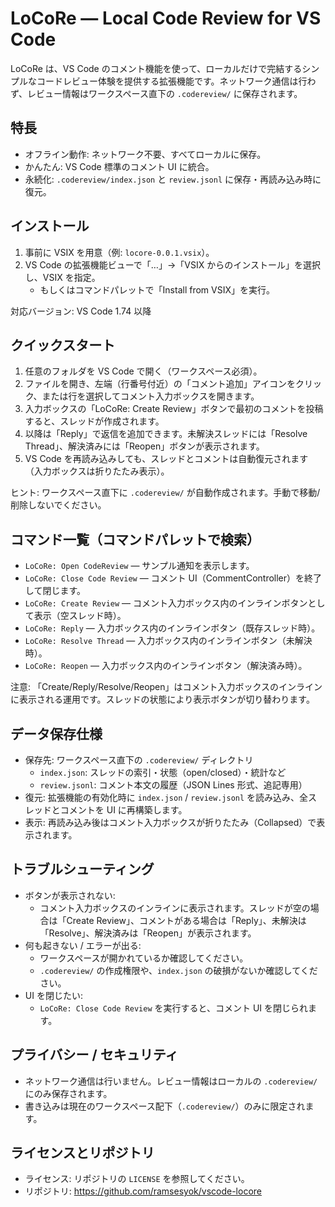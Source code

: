 # LoCoRe — Local Code Review for VS Code

LoCoRe は、VS Code のコメント機能を使って、ローカルだけで完結するシンプルなコードレビュー体験を提供する拡張機能です。ネットワーク通信は行わず、レビュー情報はワークスペース直下の `.codereview/` に保存されます。

## 特長
- オフライン動作: ネットワーク不要、すべてローカルに保存。
- かんたん: VS Code 標準のコメント UI に統合。
- 永続化: `.codereview/index.json` と `review.jsonl` に保存・再読み込み時に復元。

## インストール
1. 事前に VSIX を用意（例: `locore-0.0.1.vsix`）。
2. VS Code の拡張機能ビューで「…」→「VSIX からのインストール」を選択し、VSIX を指定。
   - もしくはコマンドパレットで「Install from VSIX」を実行。

対応バージョン: VS Code 1.74 以降

## クイックスタート
1. 任意のフォルダを VS Code で開く（ワークスペース必須）。
2. ファイルを開き、左端（行番号付近）の「コメント追加」アイコンをクリック、または行を選択してコメント入力ボックスを開きます。
3. 入力ボックスの「LoCoRe: Create Review」ボタンで最初のコメントを投稿すると、スレッドが作成されます。
4. 以降は「Reply」で返信を追加できます。未解決スレッドには「Resolve Thread」、解決済みには「Reopen」ボタンが表示されます。
5. VS Code を再読み込みしても、スレッドとコメントは自動復元されます（入力ボックスは折りたたみ表示）。

ヒント: ワークスペース直下に `.codereview/` が自動作成されます。手動で移動/削除しないでください。

## コマンド一覧（コマンドパレットで検索）
- `LoCoRe: Open CodeReview` — サンプル通知を表示します。
- `LoCoRe: Close Code Review` — コメント UI（CommentController）を終了して閉じます。
- `LoCoRe: Create Review` — コメント入力ボックス内のインラインボタンとして表示（空スレッド時）。
- `LoCoRe: Reply` — 入力ボックス内のインラインボタン（既存スレッド時）。
- `LoCoRe: Resolve Thread` — 入力ボックス内のインラインボタン（未解決時）。
- `LoCoRe: Reopen` — 入力ボックス内のインラインボタン（解決済み時）。

注意: 「Create/Reply/Resolve/Reopen」はコメント入力ボックスのインラインに表示される運用です。スレッドの状態により表示ボタンが切り替わります。

## データ保存仕様
- 保存先: ワークスペース直下の `.codereview/` ディレクトリ
  - `index.json`: スレッドの索引・状態（open/closed）・統計など
  - `review.jsonl`: コメント本文の履歴（JSON Lines 形式、追記専用）
- 復元: 拡張機能の有効化時に `index.json` / `review.jsonl` を読み込み、全スレッドとコメントを UI に再構築します。
- 表示: 再読み込み後はコメント入力ボックスが折りたたみ（Collapsed）で表示されます。

## トラブルシューティング
- ボタンが表示されない:
  - コメント入力ボックスのインラインに表示されます。スレッドが空の場合は「Create Review」、コメントがある場合は「Reply」、未解決は「Resolve」、解決済みは「Reopen」が表示されます。
- 何も起きない / エラーが出る:
  - ワークスペースが開かれているか確認してください。
  - `.codereview/` の作成権限や、`index.json` の破損がないか確認してください。
- UI を閉じたい:
  - `LoCoRe: Close Code Review` を実行すると、コメント UI を閉じられます。

## プライバシー / セキュリティ
- ネットワーク通信は行いません。レビュー情報はローカルの `.codereview/` にのみ保存されます。
- 書き込みは現在のワークスペース配下（`.codereview/`）のみに限定されます。

## ライセンスとリポジトリ
- ライセンス: リポジトリの `LICENSE` を参照してください。
- リポジトリ: https://github.com/ramsesyok/vscode-locore

